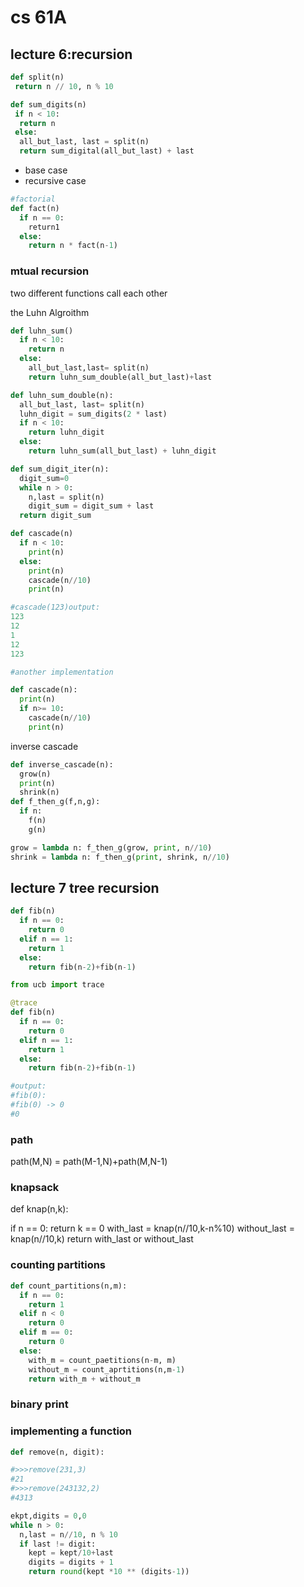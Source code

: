 # cs 61A

## lecture 6:recursion

```python
def split(n)
 return n // 10, n % 10
```

```python
def sum_digits(n)
 if n < 10:
  return n
 else:
  all_but_last, last = split(n)
  return sum_digital(all_but_last) + last
```

* base case
* recursive case
  
```python
#factorial
def fact(n)
  if n == 0:
    return1
  else:
    return n * fact(n-1)
```

### mtual recursion

two different functions call each other

the Luhn Algroithm

```python
def luhn_sum()
  if n < 10:
    return n
  else:
    all_but_last,last= split(n)
    return luhn_sum_double(all_but_last)+last

def luhn_sum_double(n):
  all_but_last, last= split(n)
  luhn_digit = sum_digits(2 * last)
  if n < 10:
    return luhn_digit
  else:
    return luhn_sum(all_but_last) + luhn_digit
```

```python
def sum_digit_iter(n):
  digit_sum=0
  while n > 0:
    n,last = split(n)
    digit_sum = digit_sum + last
  return digit_sum
```

```python
def cascade(n)
  if n < 10:
    print(n)
  else:
    print(n)
    cascade(n//10)
    print(n)
```

```python
#cascade(123)output:
123
12
1
12
123
```

```python
#another implementation

def cascade(n):
  print(n)
  if n>= 10:
    cascade(n//10)
    print(n)
```

inverse cascade

```python
def inverse_cascade(n):
  grow(n)
  print(n)
  shrink(n)
def f_then_g(f,n,g):
  if n:
    f(n)
    g(n)

grow = lambda n: f_then_g(grow, print, n//10)
shrink = lambda n: f_then_g(print, shrink, n//10)
```

## lecture 7 tree recursion

```python
def fib(n)
  if n == 0:
    return 0
  elif n == 1:
    return 1
  else:
    return fib(n-2)+fib(n-1)
```

```python
from ucb import trace

@trace
def fib(n)
  if n == 0:
    return 0
  elif n == 1:
    return 1
  else:
    return fib(n-2)+fib(n-1)

#output:
#fib(0):
#fib(0) -> 0
#0
```

### path

path(M,N) = path(M-1,N)+path(M,N-1)

### knapsack

def knap(n,k):
  
  if n == 0:
    return k == 0
  with_last = knap(n//10,k-n%10)
  without_last = knap(n//10,k)
  return with_last or without_last

### counting partitions

```python
def count_partitions(n,m):
  if n == 0:
    return 1
  elif n < 0
    return 0 
  elif m == 0:
    return 0
  else:
    with_m = count_paetitions(n-m, m)
    without_m = count_aprtitions(n,m-1)
    return with_m + without_m
```

### binary print

### implementing a function

```python
def remove(n, digit):

#>>>remove(231,3)
#21
#>>>remove(243132,2)
#4313

ekpt,digits = 0,0
while n > 0:
  n,last = n//10, n % 10
  if last != digit:
    kept = kept/10+last
    digits = digits + 1
    return round(kept *10 ** (digits-1))
```